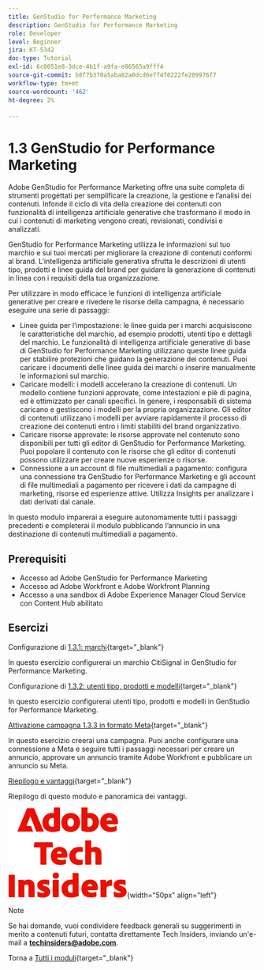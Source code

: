 ```yaml
---
title: GenStudio for Performance Marketing
description: GenStudio for Performance Marketing
role: Developer
level: Beginner
jira: KT-5342
doc-type: Tutorial
exl-id: 6c0051e8-3dce-4b1f-a9fa-e86565a9fff4
source-git-commit: b8f7b370a5aba82a0dcd6e7f4f0222fe209976f7
workflow-type: tm+mt
source-wordcount: '462'
ht-degree: 2%

---
```


# 1.3 GenStudio for Performance Marketing

Adobe GenStudio for Performance Marketing offre una suite completa di strumenti progettati per semplificare la creazione, la gestione e l’analisi dei contenuti. Infonde il ciclo di vita della creazione dei contenuti con funzionalità di intelligenza artificiale generative che trasformano il modo in cui i contenuti di marketing vengono creati, revisionati, condivisi e analizzati.

GenStudio for Performance Marketing utilizza le informazioni sul tuo marchio e sui tuoi mercati per migliorare la creazione di contenuti conformi al brand. L’intelligenza artificiale generativa sfrutta le descrizioni di utenti tipo, prodotti e linee guida del brand per guidare la generazione di contenuti in linea con i requisiti della tua organizzazione.

Per utilizzare in modo efficace le funzioni di intelligenza artificiale generative per creare e rivedere le risorse della campagna, è necessario eseguire una serie di passaggi:

- Linee guida per l’impostazione: le linee guida per i marchi acquisiscono le caratteristiche del marchio, ad esempio prodotti, utenti tipo e dettagli del marchio. Le funzionalità di intelligenza artificiale generative di base di GenStudio for Performance Marketing utilizzano queste linee guida per stabilire protezioni che guidano la generazione dei contenuti. Puoi caricare i documenti delle linee guida dei marchi o inserire manualmente le informazioni sul marchio.
- Caricare modelli: i modelli accelerano la creazione di contenuti. Un modello contiene funzioni approvate, come intestazioni e piè di pagina, ed è ottimizzato per canali specifici. In genere, i responsabili di sistema caricano e gestiscono i modelli per la propria organizzazione. Gli editor di contenuti utilizzano i modelli per avviare rapidamente il processo di creazione dei contenuti entro i limiti stabiliti del brand organizzativo.
- Caricare risorse approvate: le risorse approvate nel contenuto sono disponibili per tutti gli editor di GenStudio for Performance Marketing. Puoi popolare il contenuto con le risorse che gli editor di contenuti possono utilizzare per creare nuove esperienze o risorse.
- Connessione a un account di file multimediali a pagamento: configura una connessione tra GenStudio for Performance Marketing e gli account di file multimediali a pagamento per ricevere i dati da campagne di marketing, risorse ed esperienze attive. Utilizza Insights per analizzare i dati derivati dal canale.

In questo modulo imparerai a eseguire autonomamente tutti i passaggi precedenti e completerai il modulo pubblicando l’annuncio in una destinazione di contenuti multimediali a pagamento.

## Prerequisiti

- Accesso ad Adobe GenStudio for Performance Marketing
- Accesso ad Adobe Workfront e Adobe Workfront Planning
- Accesso a una sandbox di Adobe Experience Manager Cloud Service con Content Hub abilitato

## Esercizi

Configurazione di [1.3.1: marchi](./ex1.md){target="_blank"}

In questo esercizio configurerai un marchio CitiSignal in GenStudio for Performance Marketing.

Configurazione di [1.3.2: utenti tipo, prodotti e modelli](./ex2.md){target="_blank"}

In questo esercizio configurerai utenti tipo, prodotti e modelli in GenStudio for Performance Marketing.

[Attivazione campagna 1.3.3 in formato Meta](./ex3.md){target="_blank"}

In questo esercizio creerai una campagna. Puoi anche configurare una connessione a Meta e seguire tutti i passaggi necessari per creare un annuncio, approvare un annuncio tramite Adobe Workfront e pubblicare un annuncio su Meta.

[Riepilogo e vantaggi](./summary.md){target="_blank"}

Riepilogo di questo modulo e panoramica dei vantaggi.

![Informazioni tecniche](./../../../assets/images/techinsiders.png){width="50px" align="left"}

>[!NOTE]
>
>Se hai domande, vuoi condividere feedback generali su suggerimenti in merito a contenuti futuri, contatta direttamente Tech Insiders, inviando un&#39;e-mail a **techinsiders@adobe.com**.

Torna a [Tutti i moduli](../../../overview.md){target="_blank"}
